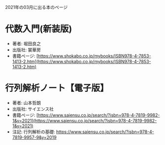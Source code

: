 2021年の03月に出る本のページ


# 代数入門(新装版)
* 著者: 堀田良之
* 出版社: 裳華房
* 書籍ページ: [https://www.shokabo.co.jp/mybooks/ISBN978-4-7853-1413-2.htm](https://www.shokabo.co.jp/mybooks/ISBN978-4-7853-1413-2.htm)


# 行列解析ノート【電子版】
* 著者: 山本哲朗
* 出版社: サイエンス社
* 書籍ページ: [https://www.saiensu.co.jp/search/?isbn=978-4-7819-9982-1&y=2021](https://www.saiensu.co.jp/search/?isbn=978-4-7819-9982-1&y=2021)
* 注記: 行列解析の基礎: https://www.saiensu.co.jp/search/?isbn=978-4-7819-9957-9&y=2019
